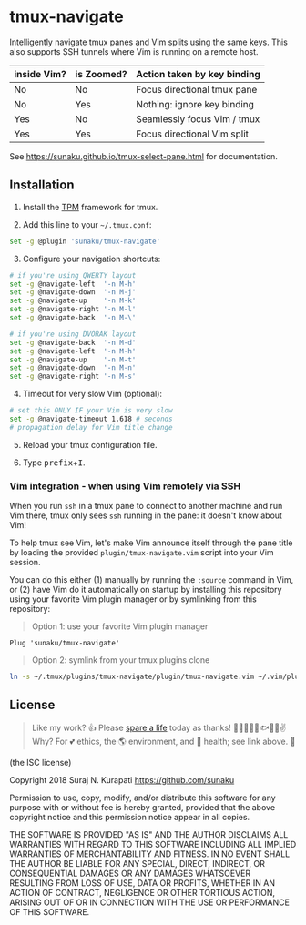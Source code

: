 # tmux-navigate

Intelligently navigate tmux panes and Vim splits using the same keys.
This also supports SSH tunnels where Vim is running on a remote host.

  | inside Vim? | is Zoomed? | Action taken by key binding |
  | ----------- | ---------- | --------------------------- |
  | No          | No         | Focus directional tmux pane |
  | No          | Yes        | Nothing: ignore key binding |
  | Yes         | No         | Seamlessly focus Vim / tmux |
  | Yes         | Yes        | Focus directional Vim split |

See https://sunaku.github.io/tmux-select-pane.html for documentation.

## Installation

1. Install the [TPM] framework for tmux.

[TPM]: https://github.com/tmux-plugins/tpm

2. Add this line to your `~/.tmux.conf`:
```sh
set -g @plugin 'sunaku/tmux-navigate'
```

3. Configure your navigation shortcuts:
```sh
# if you're using QWERTY layout
set -g @navigate-left  '-n M-h'
set -g @navigate-down  '-n M-j'
set -g @navigate-up    '-n M-k'
set -g @navigate-right '-n M-l'
set -g @navigate-back  '-n M-\'

# if you're using DVORAK layout
set -g @navigate-back  '-n M-d'
set -g @navigate-left  '-n M-h'
set -g @navigate-up    '-n M-t'
set -g @navigate-down  '-n M-n'
set -g @navigate-right '-n M-s'
```

4. Timeout for very slow Vim (optional):
```sh
# set this ONLY IF your Vim is very slow
set -g @navigate-timeout 1.618 # seconds
# propagation delay for Vim title change
```

5. Reload your tmux configuration file.

6. Type <kbd>prefix</kbd>+<kbd>I</kbd>.

### Vim integration - when using Vim remotely via SSH

When you run `ssh` in a tmux pane to connect to another machine and run Vim
there, tmux only sees `ssh` running in the pane: it doesn't know about Vim!

To help tmux see Vim, let's make Vim announce itself through the pane title by
loading the provided `plugin/tmux-navigate.vim` script into your Vim session.

You can do this either (1) manually by running the `:source` command in Vim,
or (2) have Vim do it automatically on startup by installing this repository
using your favorite Vim plugin manager or by symlinking from this repository:

> Option 1: use your favorite Vim plugin manager
```vim
Plug 'sunaku/tmux-navigate'
```

> Option 2: symlink from your tmux plugins clone
```sh
ln -s ~/.tmux/plugins/tmux-navigate/plugin/tmux-navigate.vim ~/.vim/plugin/
```

## License

[Spare A Life]: https://sunaku.github.io/vegan-for-life.html
> Like my work? 👍 Please [spare a life] today as thanks! 🐄🐖🐑🐔🐣🐟✨🙊✌  
> Why? For 💕 ethics, the 🌎 environment, and 💪 health; see link above. 🙇

(the ISC license)

Copyright 2018 Suraj N. Kurapati <https://github.com/sunaku>

Permission to use, copy, modify, and/or distribute this software for any
purpose with or without fee is hereby granted, provided that the above
copyright notice and this permission notice appear in all copies.

THE SOFTWARE IS PROVIDED "AS IS" AND THE AUTHOR DISCLAIMS ALL WARRANTIES
WITH REGARD TO THIS SOFTWARE INCLUDING ALL IMPLIED WARRANTIES OF
MERCHANTABILITY AND FITNESS. IN NO EVENT SHALL THE AUTHOR BE LIABLE FOR
ANY SPECIAL, DIRECT, INDIRECT, OR CONSEQUENTIAL DAMAGES OR ANY DAMAGES
WHATSOEVER RESULTING FROM LOSS OF USE, DATA OR PROFITS, WHETHER IN AN
ACTION OF CONTRACT, NEGLIGENCE OR OTHER TORTIOUS ACTION, ARISING OUT OF
OR IN CONNECTION WITH THE USE OR PERFORMANCE OF THIS SOFTWARE.
